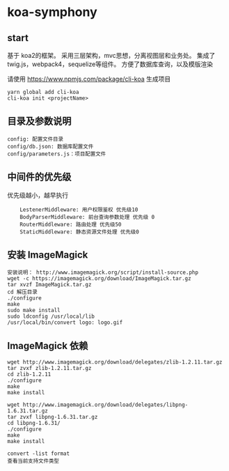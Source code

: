 # koa-symphony

## start
基于 koa2的框架。
采用三层架构，mvc思想，分离视图层和业务处。
集成了twig.js，webpack4，sequelize等组件。
方便了数据库查询，以及模版渲染

请使用 https://www.npmjs.com/package/cli-koa 生成项目
```
yarn global add cli-koa
cli-koa init <projectName>
```


## 目录及参数说明
```
config: 配置文件目录
config/db.json: 数据库配置文件
config/parameters.js：项目配置文件
```

## 中间件的优先级
优先级越小，越早执行
```
    LestenerMiddleware: 用户权限鉴权 优先级10
    BodyParserMiddleware: 前台查询参数处理 优先级 0
    RouterMiddleware: 路由处理 优先级50
    StaticMiddleware: 静态资源文件处理 优先级0
```

## 安装 ImageMagick
```
安装说明： http://www.imagemagick.org/script/install-source.php
wget -c https://imagemagick.org/download/ImageMagick.tar.gz
tar xvzf ImageMagick.tar.gz
cd 解压目录
./configure
make
sudo make install
sudo ldconfig /usr/local/lib
/usr/local/bin/convert logo: logo.gif
```

## ImageMagick 依赖
```
wget http://www.imagemagick.org/download/delegates/zlib-1.2.11.tar.gz
tar zvxf zlib-1.2.11.tar.gz
cd zlib-1.2.11
./configure
make
make install

wget http://www.imagemagick.org/download/delegates/libpng-1.6.31.tar.gz
tar zvxf libpng-1.6.31.tar.gz
cd libpng-1.6.31/
./configure
make
make install

convert -list format
查看当前支持文件类型
```
